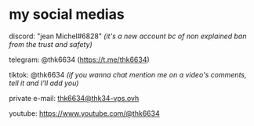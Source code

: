 # my social medias
discord: "jean Michel#6828" *(it's a new account bc of non explained ban from the trust and safety)*  
  
telegram: @thk6634 (https://t.me/thk6634)  
  
tiktok: @thk6634 *(if you wanna chat mention me on a video's comments, tell it and I'll add you)*  
  
private e-mail: thk6634@thk34-vps.ovh  
  
youtube: https://www.youtube.com/@thk6634
